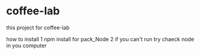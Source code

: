 # coffee-lab
this project for coffee-lab

how to install 
1 npm install for pack_Node
2 if you can't run try chaeck node in you computer